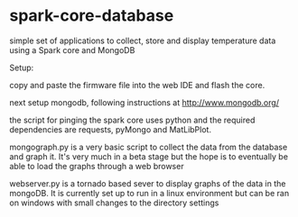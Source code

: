 spark-core-database
===================
simple set of applications to collect, store and display temperature data using a Spark core and MongoDB

Setup:

copy and paste the firmware file into the web IDE and flash the core.

next setup mongodb, following instructions at http://www.mongodb.org/  

the script for pinging the spark core uses python and the required dependencies are requests, pyMongo and MatLibPlot.

mongograph.py is a very basic script to collect the data from the database and graph it. It's very much in a beta stage but the hope is to eventually be able to load the graphs through a web browser


webserver.py is a tornado based sever to display graphs of the data in the mongoDB.  It is currently set up to run in a linux environment but can be ran on windows with small changes to the directory settings

